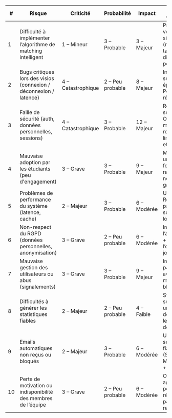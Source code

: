 | **#** | **Risque**                                                         | **Criticité**      | **Probabilité**  | **Impact**  | **Plan de contingence**                                                                 | **Responsable**       |
| ----- | ------------------------------------------------------------------ | ------------------ | ---------------- | ----------- | --------------------------------------------------------------------------------------- | --------------------- |
| 1     | Difficulté à implémenter l’algorithme de matching intelligent      | 1 – Mineur         | 3 – Probable     | 3 – Majeur  | Prévoir une version simplifiée (matching par tags + disponibilité) pour MVP             | Dev Backend           |
| 2     | Bugs critiques lors des visios (connexion / déconnexion / latence) | 4 – Catastrophique | 2 – Peu probable | 8 – Majeur  | Intégrer un service de visio éprouvé (ex. Peer.JS), tests réguliers                     | Dev Fullstack         |
| 3     | Faille de sécurité (auth, données personnelles, sessions)          | 4 – Catastrophique | 3 – Probable     | 12 – Majeur | Revue de code sécurité, tests OWASP, middleware robustes (rate-limit, validation, etc.) | Responsable sécurité  |
| 4     | Mauvaise adoption par les étudiants (peu d'engagement)             | 3 – Grave          | 3 – Probable     | 9 – Majeur  | Mettre en place un système de feedback rapide + notifications gamifiées                 | Responsable produit   |
| 5     | Problèmes de performance du système (latence, cache)               | 2 – Majeur         | 3 – Probable     | 6 – Modérée | Utilisation de Redis, pagination, surveillance via logs/monitoring                      | Dev Ops               |
| 6     | Non-respect du RGPD (données personnelles, anonymisation)          | 3 – Grave          | 2 – Peu probable | 6 – Modérée | Implémenter l’anonymisation + droits à l’oubli, mise à jour des CGU                     | Responsable juridique |
| 7     | Mauvaise gestion des utilisateurs ou abus (signalements)           | 3 – Grave          | 3 – Probable     | 9 – Majeur  | Implémenter un panel admin avec rôles, modération, blacklist                            | Admin Panel Dev       |
| 8     | Difficultés à générer les statistiques fiables                     | 2 – Majeur         | 2 – Peu probable | 4 – Faible  | Stocker les sessions dans une table dédiée, définir les métriques dès le début          | Dev Backend           |
| 9     | Emails automatiques non reçus ou bloqués                           | 2 – Majeur         | 3 – Probable     | 6 – Modérée | Utiliser un service mail fiable (Sendgrid, Mailgun), logs + retries                     | Dev DevOps            |
| 10    | Perte de motivation ou indisponibilité des membres de l’équipe     | 3 – Grave          | 2 – Peu probable | 6 – Modérée | Organisation agile avec points réguliers, partage des responsabilités                   | Chef de projet        |

